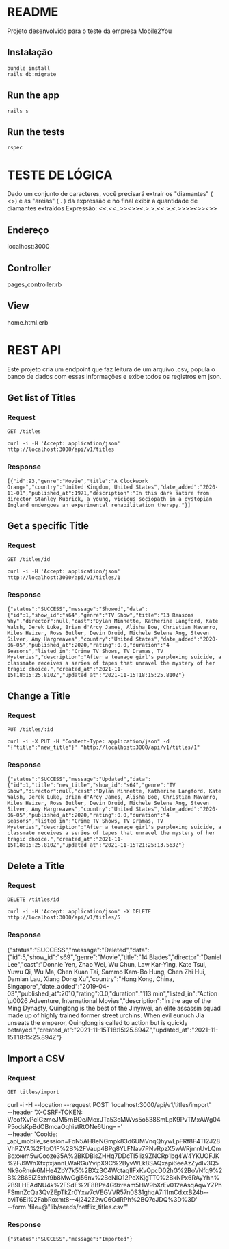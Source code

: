 # README

Projeto desenvolvido para o teste da empresa Mobile2You


## Instalação

    bundle install
    rails db:migrate

## Run the app

    rails s


## Run the tests

    rspec

# TESTE DE LÓGICA

Dado um conjunto de caracteres, você precisará extrair os "diamantes" ( <>) e as "areias" ( . ) da expressão e no
final exibir a quantidade de diamantes extraídos
Expressão: <<.<<..>><>><.>.>.<<.>.<.>>>><>><>>

## Endereço
localhost:3000

## Controller
pages_controller.rb

## View
home.html.erb


# REST API

Este projeto cria um endpoint que faz leitura de um arquivo .csv, popula o banco de dados com essas informações e exibe todos os registros em json.

## Get list of Titles

### Request

`GET /titles`

    curl -i -H 'Accept: application/json' http://localhost:3000/api/v1/titles

### Response

    [{"id":93,"genre":"Movie","title":"A Clockwork Orange","country":"United Kingdom, United States","date_added":"2020-11-01","published_at":1971,"description":"In this dark satire from director Stanley Kubrick, a young, vicious sociopath in a dystopian England undergoes an experimental rehabilitation therapy."}]


## Get a specific Title

### Request

`GET /titles/id`

    curl -i -H 'Accept: application/json' http://localhost:3000/api/v1/titles/1

### Response

    {"status":"SUCCESS","message":"Showed","data":{"id":1,"show_id":"s64","genre":"TV Show","title":"13 Reasons Why","director":null,"cast":"Dylan Minnette, Katherine Langford, Kate Walsh, Derek Luke, Brian d'Arcy James, Alisha Boe, Christian Navarro, Miles Heizer, Ross Butler, Devin Druid, Michele Selene Ang, Steven Silver, Amy Hargreaves","country":"United States","date_added":"2020-06-05","published_at":2020,"rating":0.0,"duration":"4 Seasons","listed_in":"Crime TV Shows, TV Dramas, TV Mysteries","description":"After a teenage girl's perplexing suicide, a classmate receives a series of tapes that unravel the mystery of her tragic choice.","created_at":"2021-11-15T18:15:25.810Z","updated_at":"2021-11-15T18:15:25.810Z"}

## Change a Title

### Request

`PUT /titles/:id`

    curl -i -X PUT -H "Content-Type: application/json" -d '{"title":"new_title"}' "http://localhost:3000/api/v1/titles/1"


### Response

    {"status":"SUCCESS","message":"Updated","data":{"id":1,"title":"new_title","show_id":"s64","genre":"TV Show","director":null,"cast":"Dylan Minnette, Katherine Langford, Kate Walsh, Derek Luke, Brian d'Arcy James, Alisha Boe, Christian Navarro, Miles Heizer, Ross Butler, Devin Druid, Michele Selene Ang, Steven Silver, Amy Hargreaves","country":"United States","date_added":"2020-06-05","published_at":2020,"rating":0.0,"duration":"4 Seasons","listed_in":"Crime TV Shows, TV Dramas, TV Mysteries","description":"After a teenage girl's perplexing suicide, a classmate receives a series of tapes that unravel the mystery of her tragic choice.","created_at":"2021-11-15T18:15:25.810Z","updated_at":"2021-11-15T21:25:13.563Z"}



## Delete a Title

### Request

`DELETE /titles/id`

    curl -i -H 'Accept: application/json' -X DELETE http://localhost:3000/api/v1/titles/5

### Response

  {"status":"SUCCESS","message":"Deleted","data":{"id":5,"show_id":"s69","genre":"Movie","title":"14 Blades","director":"Daniel Lee","cast":"Donnie Yen, Zhao Wei, Wu Chun, Law Kar-Ying, Kate Tsui, Yuwu Qi, Wu Ma, Chen Kuan Tai, Sammo Kam-Bo Hung, Chen Zhi Hui, Damian Lau, Xiang Dong Xu","country":"Hong Kong, China, Singapore","date_added":"2019-04-03","published_at":2010,"rating":0.0,"duration":"113 min","listed_in":"Action \u0026 Adventure, International Movies","description":"In the age of the Ming Dynasty, Quinglong is the best of the Jinyiwei, an elite assassin squad made up of highly trained former street urchins. When evil eunuch Jia unseats the emperor, Quinglong is called to action but is quickly betrayed.","created_at":"2021-11-15T18:15:25.894Z","updated_at":"2021-11-15T18:15:25.894Z"}


## Import a CSV

### Request

`GET titles/import`

  curl -i -H --location --request POST 'localhost:3000/api/v1/titles/import' \
  --header 'X-CSRF-TOKEN: V/cofXvPcIGzmeJM5rnBOe/MoxJTa53cMWvs5o538SmLpK9PvTMxAWg04P5odsKpBdOBmcaOqhistRtONe6Ung==' \
  --header 'Cookie: _api_mobile_session=FoN5AH8eNGmpk83d6UMVnqQhywLpFRf8F4TI2J28VhPZYA%2F1oO1F%2B%2FVaup4BPg8YLFNav7PNvRpzX5wWRjmnUvLQmBqxxem5wCooze35A%2BKDBisZHHq7DDcTI5Iiz9ZNCRp1bg4W4YKUOFJK%2FJ9WnXfxpxjannLWaRGuYvipX9C%2ByvWLk8SAQxapi6eeAzZydIv3Q5Nk9oRnuk6MHe4ZbY7k5%2BXz3C4WctaqIIFxKvQpcD02hG%2BoVNfq9%2B%2B6EiZ5xhf9b8MwGgi56nv%2BeNIO12PoXKjgTT0%2BkNPx6RAyYhn%2B9LHEAdNU4k%2FSdE%2F8BPe4G9zream5HW9bXrEv012eAsqAqwYZPhFSmnZcQa3QvZEpTkZr0Yxw7cVEGVVR57n0S31ghqA7i11mCdxxB24b--bviT6Ei%2FabRoxmt8--4j242Z2wC6OdRPh%2BQ7cJDQ%3D%3D' \
  --form 'file=@"lib/seeds/netflix_titles.csv"'

### Response

    {"status":"SUCCESS","message":"Imported"}
